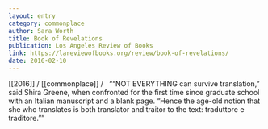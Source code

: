 ```yaml
---
layout: entry
category: commonplace
author: Sara Worth
title: Book of Revelations
publication: Los Angeles Review of Books
link: https://lareviewofbooks.org/review/book-of-revelations/
date: 2016-02-10
---
```


[[2016]] / [[commonplace]] / 
 
““NOT EVERYTHING can survive translation,” said Shira Greene, when confronted for the first time since graduate school with an Italian manuscript and a blank page. “Hence the age-old notion that she who translates is both translator and traitor to the text: traduttore e traditore.””
